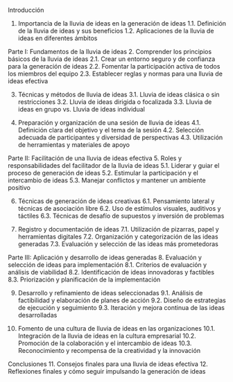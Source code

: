 Introducción
1. Importancia de la lluvia de ideas en la generación de ideas
   1.1. Definición de la lluvia de ideas y sus beneficios
   1.2. Aplicaciones de la lluvia de ideas en diferentes ámbitos

Parte I: Fundamentos de la lluvia de ideas
2. Comprender los principios básicos de la lluvia de ideas
   2.1. Crear un entorno seguro y de confianza para la generación de ideas
   2.2. Fomentar la participación activa de todos los miembros del equipo
   2.3. Establecer reglas y normas para una lluvia de ideas efectiva

3. Técnicas y métodos de lluvia de ideas
   3.1. Lluvia de ideas clásica o sin restricciones
   3.2. Lluvia de ideas dirigida o focalizada
   3.3. Lluvia de ideas en grupo vs. Lluvia de ideas individual

4. Preparación y organización de una sesión de lluvia de ideas
   4.1. Definición clara del objetivo y el tema de la sesión
   4.2. Selección adecuada de participantes y diversidad de perspectivas
   4.3. Utilización de herramientas y materiales de apoyo

Parte II: Facilitación de una lluvia de ideas efectiva
5. Roles y responsabilidades del facilitador de la lluvia de ideas
   5.1. Liderar y guiar el proceso de generación de ideas
   5.2. Estimular la participación y el intercambio de ideas
   5.3. Manejar conflictos y mantener un ambiente positivo

6. Técnicas de generación de ideas creativas
   6.1. Pensamiento lateral y técnicas de asociación libre
   6.2. Uso de estímulos visuales, auditivos y táctiles
   6.3. Técnicas de desafío de supuestos y inversión de problemas

7. Registro y documentación de ideas
   7.1. Utilización de pizarras, papel y herramientas digitales
   7.2. Organización y categorización de las ideas generadas
   7.3. Evaluación y selección de las ideas más prometedoras

Parte III: Aplicación y desarrollo de ideas generadas
8. Evaluación y selección de ideas para implementación
   8.1. Criterios de evaluación y análisis de viabilidad
   8.2. Identificación de ideas innovadoras y factibles
   8.3. Priorización y planificación de la implementación

9. Desarrollo y refinamiento de ideas seleccionadas
   9.1. Análisis de factibilidad y elaboración de planes de acción
   9.2. Diseño de estrategias de ejecución y seguimiento
   9.3. Iteración y mejora continua de las ideas desarrolladas

10. Fomento de una cultura de lluvia de ideas en las organizaciones
    10.1. Integración de la lluvia de ideas en la cultura empresarial
    10.2. Promoción de la colaboración y el intercambio de ideas
    10.3. Reconocimiento y recompensa de la creatividad y la innovación

Conclusiones
11. Consejos finales para una lluvia de ideas efectiva
12. Reflexiones finales y cómo seguir impulsando la generación de ideas
